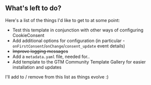 ## What's left to do?
Here's a list of the things I'd like to get to at some point:

- Test this template in conjunction with other ways of configuring CookieConsent
- Add additional options for configuration (in particular - `onFirstConsent`/`onChange`/`consent_update` event details)
- ~~Improve logging messages~~
- Add a `metadata.yaml` file, needed for..
- Add template to the GTM Community Template Gallery for easier installation and updates

I'll add to / remove from this list as things evolve :)
